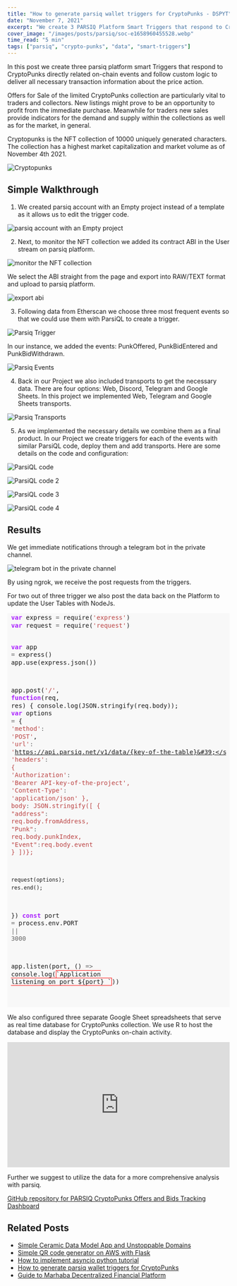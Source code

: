 ```yaml
---
title: "How to generate parsiq wallet triggers for CryptoPunks - DSPYT"
date: "November 7, 2021"
excerpt: "We create 3 PARSIQ Platform Smart Triggers that respond to Crypto Punks directly related on-chain events and follow custom logic with parsiq wallet tracking."
cover_image: "/images/posts/parsiq/soc-e1658960455528.webp"
time_read: "5 min"
tags: ["parsiq", "crypto-punks", "data", "smart-triggers"]
---
```


In this post we create three parsiq platform smart Triggers that respond to CryptoPunks directly related on-chain events and follow custom logic to deliver all necessary transaction information about the price action.

Offers for Sale of the limited CryptoPunks collection are particularly vital to traders and collectors. New listings might prove to be an opportunity to profit from the immediate purchase. Meanwhile for traders new sales provide indicators for the demand and supply within the collections as well as for the market, in general.

Cryptopunks is the NFT collection of 10000 uniquely generated characters. The collection has a highest market capitalization and market volume as of November 4th 2021.

![Cryptopunks](/images/posts/parsiq/140242896-9c339336-e36b-4388-8aa9-56760bf8cd4a.png)

## Simple Walkthrough

1. We created parsiq account with an Empty project instead of a template as it allows us to edit the trigger code.

![parsiq account with an Empty project](/images/posts/parsiq/140244531-09e16a47-fa12-40f6-bc77-7d139a8be8f4.png)

2. Next, to monitor the NFT collection we added its contract ABI in the User stream on parsiq platform.

![monitor the NFT collection](/images/posts/parsiq/140627741-bea5116d-0b93-4f4d-af08-6fb4e321223e.png)

We select the ABI straight from the page and export into RAW/TEXT format and upload to parsiq platform.

![export abi](/images/posts/parsiq/140244623-07f2cb8d-c07c-448d-a9d3-809bb6d66600.png)

3. Following data from Etherscan we choose three most frequent events so that we could use them with ParsiQL to create a trigger.

![Parsiq Trigger](/images/posts/parsiq/140629662-b5a2820d-e445-4846-9640-60b68ca4f946.png)

In our instance, we added the events: PunkOffered, PunkBidEntered and PunkBidWithdrawn.

![Parsiq Events](/images/posts/parsiq/140629515-5b5ccb36-07ed-46bc-ac06-1293bd50eb78.png)

4. Back in our Project we also included transports to get the necessary data. There are four options: Web, Discord, Telegram and Google Sheets. In this project we implemented Web, Telegram and Google Sheets transports.

![Parsiq Transports](/images/posts/parsiq/image-768x333.png)

5. As we implemented the necessary details we combine them as a final product. In our Project we create triggers for each of the events with similar ParsiQL code, deploy them and add transports. Here are some details on the code and configuration:

![ParsiQL code](/images/posts/parsiq/140609712-a9a03f36-60b8-4e35-b46d-0bede069844d.png)

![ParsiQL code 2](/images/posts/parsiq/140251634-7ab5aeeb-613b-4921-8e32-718ae099d980.png)

![ParsiQL code 3](/images/posts/parsiq/140609790-05521031-d2b7-4904-a67f-3b3a9412eb60.png)

![ParsiQL code 4](/images/posts/parsiq/140245287-348d09c4-b07d-4762-b06a-7034bda3d7bd.png)

## Results

We get immediate notifications through a telegram bot in the private channel.

![telegram bot in the private channel](/images/posts/parsiq/140609836-eb44988a-9017-4802-bb92-17279241a2f8.png)

By using ngrok, we receive the post requests from the triggers.

For two out of three trigger we also post the data back on the Platform to update the User Tables with NodeJs.

<div style="background: #f8f8f8; overflow:auto;width:auto;border-width:.1em .1em .1em .8em;padding:.2em .6em;"><pre style="margin: 0; line-height: 125%"><span style="color: #AA22FF; font-weight: bold">var</span> express <span style="color: #666666">=</span> require(<span style="color: #BB4444">&#39;express&#39;</span>)
<span style="color: #AA22FF; font-weight: bold">var</span> request <span style="color: #666666">=</span> require(<span style="color: #BB4444">&#39;request&#39;</span>)

<span style="color: #AA22FF; font-weight: bold">var</span> app <span style="color: #666666">=</span> express()
app.use(express.json())

app.post(<span style="color: #BB4444">&#39;/&#39;</span>, <span style="color: #AA22FF; font-weight: bold">function</span>(req, res) {
console.log(JSON.stringify(req.body));
<span style="color: #AA22FF; font-weight: bold">var</span> options <span style="color: #666666">=</span> {
<span style="color: #BB4444">&#39;method&#39;</span><span style="color: #666666">:</span> <span style="color: #BB4444">&#39;POST&#39;</span>,
<span style="color: #BB4444">&#39;url&#39;</span><span style="color: #666666">:</span> <span style="color: #BB4444">&#39;https://api.parsiq.net/v1/data/{key-of-the-table}&#39;</span>,
<span style="color: #BB4444">&#39;headers&#39;</span><span style="color: #666666">:</span> {
<span style="color: #BB4444">&#39;Authorization&#39;</span><span style="color: #666666">:</span> <span style="color: #BB4444">&#39;Bearer API-key-of-the-project&#39;</span>,
<span style="color: #BB4444">&#39;Content-Type&#39;</span><span style="color: #666666">:</span> <span style="color: #BB4444">&#39;application/json&#39;</span>
},
body<span style="color: #666666">:</span> JSON.stringify([
{
<span style="color: #BB4444">&quot;address&quot;</span><span style="color: #666666">:</span> req.body.fromAddress,
<span style="color: #BB4444">&quot;Punk&quot;</span><span style="color: #666666">:</span> req.body.punkIndex,
<span style="color: #BB4444">&quot;Event&quot;</span><span style="color: #666666">:</span>req.body.event
}
])};

    request(options);
    res.end();

})
<span style="color: #AA22FF; font-weight: bold">const</span> port <span style="color: #666666">=</span> process.env.PORT <span style="color: #666666">||</span> <span style="color: #666666">3000</span>

app.listen(port, () <span style="color: #666666">=&gt;</span> console.log(<span style="border: 1px solid #FF0000">\`Application listening on port ${port} `</span>))

</pre></div>

We also configured three separate Google Sheet spreadsheets that serve as real time database for CryptoPunks collection. We use R to host the database and display the CryptoPunks on-chain activity.

<div style=" position: relative; padding-bottom: 56.25%;">
<iframe style="border: 1; top: 0; left: 0; width: 100%; height: 100%; position: absolute;" src="https://www.youtube.com/embed/5Be_iZKCQd0?autoplay=1&mute=1" title="YouTube video player" frameborder="0" allow="accelerometer; autoplay; clipboard-write; encrypted-media; gyroscope; picture-in-picture" allowfullscreen></iframe>
</div>

Further we suggest to utilize the data for a more comprehensive analysis with parsiq.

[GitHub repository for PARSIQ CryptoPunks Offers and Bids Tracking Dashboard](https://github.com/dspytdao/PARSIQ-CryptoPunks)

## Related Posts

- [Simple Ceramic Data Model App and Unstoppable Domains](https://dspyt.com/simple-app-with-ceramic-data-model-and-unstoppable-domains)
- [Simple QR code generator on AWS with Flask](https://dspyt.com/simple-qr-code-generator-on-aws-with-flask)
- [How to implement asyncio python tutorial](https://dspyt.com/simple-asynchronous-python-webscraper-tutorial)
- [How to generate parsiq wallet triggers for CryptoPunks](https://dspyt.com/generating-fast-and-easy-parsiq-triggers-for-cryptopunks)
- [Guide to Marhaba Decentralized Financial Platform](https://dspyt.com/mrhb-defi-great-technologies-and-functionalities)
